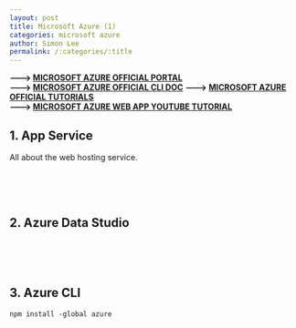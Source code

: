 ```yaml
---
layout: post
title: Microsoft Azure (1)
categories: microsoft azure
author: Simon Lee
permalink: /:categories/:title
---
```


<strong>---> [MICROSOFT AZURE OFFICIAL PORTAL][azure-portal]</strong>  
<strong>---> [MICROSOFT AZURE OFFICIAL CLI DOC][azure-cli-doc]</strong>
<strong>---> [MICROSOFT AZURE OFFICIAL TUTORIALS][azure-ms-tutorial]</strong>  
<strong>---> [MICROSOFT AZURE WEB APP YOUTUBE TUTORIAL][azure-web]</strong>

## 1. App Service

All about the web hosting service.

<br>
<br>
<br>

## 2. Azure Data Studio

<br>
<br>
<br>

## 3. Azure CLI

`npm install -global azure`

<br>
<br>
<br>

[azure-portal]: https://portal.azure.com
[azure-web]: https://www.youtube.com/watch?v=POWm4EfU9bA&list=PLRtqF06KCIcrsDjBlGDqF5xI5sIsCfV1s&index=1
[azure-ms-tutorial]: https://docs.microsoft.com/en-us/learn/browse/?products=azure
[azure-cli-doc]: https://docs.microsoft.com/en-us/cli/azure/
